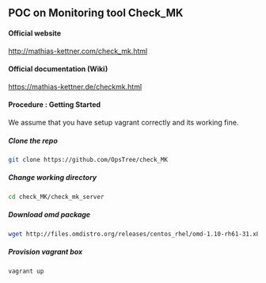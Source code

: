 ## POC on Monitoring tool Check_MK

#### Official website
http://mathias-kettner.com/check_mk.html

#### Official documentation (Wiki)
https://mathias-kettner.de/checkmk.html

#### Procedure : Getting Started 
We assume that you have setup vagrant correctly and its working fine.

##### Clone the repo
```bash
git clone https://github.com/OpsTree/check_MK
```
##### Change working directory
```bash
cd check_MK/check_mk_server
```
##### Download omd package
```bash
wget http://files.omdistro.org/releases/centos_rhel/omd-1.10-rh61-31.x86_64.rpm
```
##### Provision vagrant box
```bash
vagrant up
```
